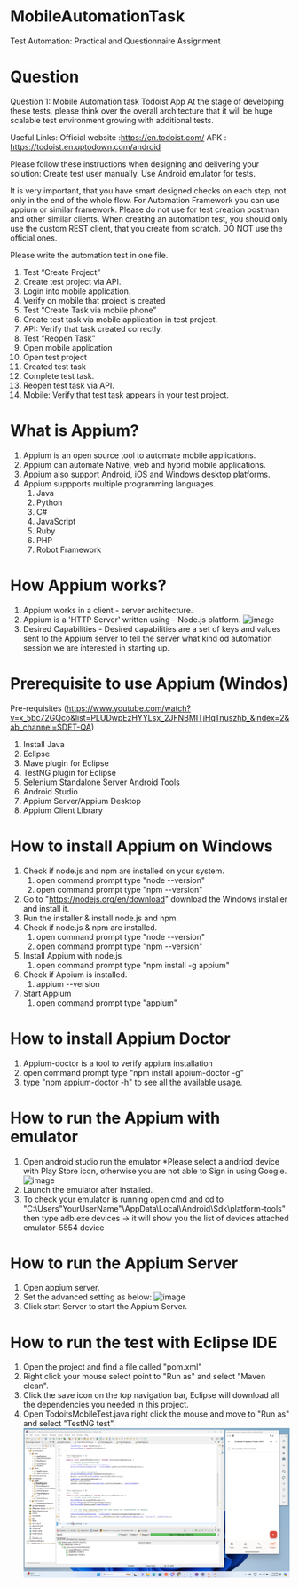 # MobileAutomationTask
Test Automation: Practical and Questionnaire Assignment

# Question
Question 1: Mobile Automation task
Todoist App
At the stage of developing these tests, please think over the overall architecture that it will be huge scalable test 
environment growing with additional tests.

Useful Links:
  Official website :https://en.todoist.com/
  APK : https://todoist.en.uptodown.com/android
  
Please follow these instructions when designing and delivering your solution:
Create test user manually. Use Android emulator for tests.

It is very important, that you have smart designed checks on each step, not only in the end of the whole flow.
For Automation Framework you can use appium or similar framework. 
Please do not use for test creation postman and other similar clients. 
When creating an automation test, you should only use the custom REST client, that you create from scratch.
DO NOT use the official ones.

Please write the automation test in one file. 
  1. Test “Create Project”
  2. Create test project via API.
  3. Login into mobile application.
  4. Verify on mobile that project is created
  5. Test “Create Task via mobile phone”
  6. Create test task via mobile application in test project.
  7. API: Verify that task created correctly.
  8. Test “Reopen Task”
  9. Open mobile application
  10. Open test project
  11. Created test task
  12. Complete test task.
  13. Reopen test task via API.
  14. Mobile: Verify that test task appears in your test project.

# What is Appium?
1. Appium is an open source tool to automate mobile applications.
2. Appium can automate Native, web and hybrid mobile applications.
3. Appium also support Android, iOS and Windows desktop platforms.
4. Appium suppports multiple programming languages.
     1. Java
     2. Python
     3. C#
     4. JavaScript
     5. Ruby
     6. PHP
     7. Robot Framework

# How Appium works?
1. Appium works in a client - server architecture.
2. Appium is a 'HTTP Server' written using - Node.js platform.
![image](https://github.com/Simin312/MobileAutomationTask/assets/48896656/45ab74e5-fb18-4c55-902d-185ad977feb6)
3. Desired Capabilities - Desired capabilities are a set of keys and values sent to the Appium server to tell the server what kind od automation session we are interested in starting up.

# Prerequisite to use Appium (Windos)
Pre-requisites  (https://www.youtube.com/watch?v=x_5bc72GQco&list=PLUDwpEzHYYLsx_2JFNBMITjHqTnuszhb_&index=2&ab_channel=SDET-QA)
1. Install Java
2. Eclipse
3. Mave plugin for Eclipse
4. TestNG plugin for Eclipse
5. Selenium Standalone Server
Android Tools
1. Android Studio
2. Appium Server/Appium Desktop
3. Appium Client Library

# How to install Appium on Windows
1. Check if node.js and npm are installed on your system.
     1. open command prompt type "node --version"
     2. open command prompt type "npm --version"
2. Go to "https://nodejs.org/en/download" download the Windows installer and install it.
3. Run the installer & install node.js and npm.
4. Check if node.js & npm are installed.
   1. open command prompt type "node --version"
   2. open command prompt type "npm --version"
5. Install Appium with node.js
   1. open command prompt type "npm install -g appium"
6. Check if Appium is installed.
   1. appium --version
7. Start Appium
   1. open command prompt type "appium"

# How to install Appium Doctor
1. Appium-doctor is a tool to verify appium installation
2. open command prompt type "npm install appium-doctor -g"
3. type "npm appium-doctor -h" to see all the available usage.

# How to run the Appium with emulator
1. Open android studio run the emulator *Please select a andriod device with Play Store icon, otherwise you are not able to Sign in using Google. 
![image](https://github.com/Simin312/MobileAutomationTask/assets/48896656/b9953b8c-550d-44f4-92e5-7898f0c9c045)
2. Launch the emulator after installed.
3. To check your emulator is running open cmd and cd to "C:\Users\"YourUserName"\AppData\Local\Android\Sdk\platform-tools" then type adb.exe devices -> it will show you the list of devices attached emulator-5554 device

# How to run the Appium Server
1. Open appium server.
2. Set the advanced setting as below:
   ![image](https://github.com/Simin312/MobileAutomationTask/assets/48896656/a86fc4ce-be09-4f3b-90d5-1a989d33a7df)
3. Click start Server to start the Appium Server.

# How to run the test with Eclipse IDE
1. Open the project and find a file called "pom.xml"
2. Right click your mouse select point to "Run as" and select "Maven clean".
3. Click the save icon on the top navigation bar, Eclipse will download all the dependencies you needed in this project.
4. Open TodoitsMobileTest.java right click the mouse and move to "Run as" and select "TestNG test".
![alt text](image-3.png)
